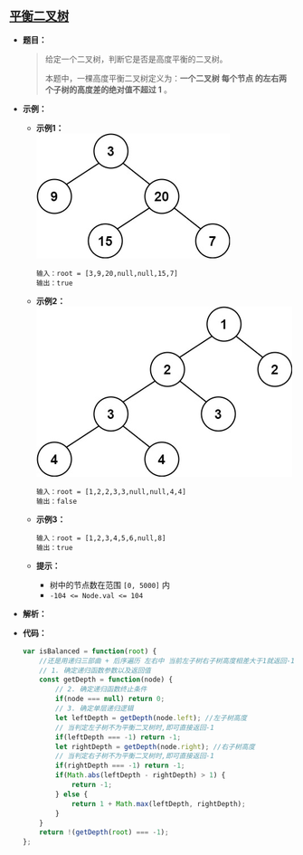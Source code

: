 ## [平衡二叉树](https://leetcode.cn/problems/balanced-binary-tree/)

* **题目：**

  >给定一个二叉树，判断它是否是高度平衡的二叉树。
  >
  >本题中，一棵高度平衡二叉树定义为：**一个二叉树 每个节点 的左右两个子树的高度差的绝对值不超过 1** 。

* **示例：**

  * **示例1：**<br>![img](09.！是否为平衡二叉树.assets/balance_1-16629729431727.jpg)

    ```
    输入：root = [3,9,20,null,null,15,7]
    输出：true
    ```

  * **示例2：**<br>![img](09.！是否为平衡二叉树.assets/balance_2.jpg)

    ```
    输入：root = [1,2,2,3,3,null,null,4,4]
    输出：false
    ```

  * **示例3：**

    ```
    输入：root = [1,2,3,4,5,6,null,8]
    输出：true
    ```

  * **提示：**

    * 树中的节点数在范围 `[0, 5000]` 内
    * `-104 <= Node.val <= 104`

* **解析：**

  >

* **代码：**

  ```js
  var isBalanced = function(root) {
      //还是用递归三部曲 + 后序遍历 左右中 当前左子树右子树高度相差大于1就返回-1
      // 1. 确定递归函数参数以及返回值
      const getDepth = function(node) {
          // 2. 确定递归函数终止条件
          if(node === null) return 0;
          // 3. 确定单层递归逻辑
          let leftDepth = getDepth(node.left); //左子树高度
          // 当判定左子树不为平衡二叉树时,即可直接返回-1
          if(leftDepth === -1) return -1;
          let rightDepth = getDepth(node.right); //右子树高度
          // 当判定右子树不为平衡二叉树时,即可直接返回-1
          if(rightDepth === -1) return -1;
          if(Math.abs(leftDepth - rightDepth) > 1) {
              return -1;
          } else {
              return 1 + Math.max(leftDepth, rightDepth);
          }
      }
      return !(getDepth(root) === -1);
  };
  ```